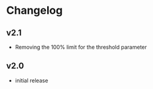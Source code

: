 # Changelog

## v2.1

- Removing the 100% limit for the threshold parameter

## v2.0

- initial release
